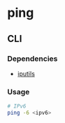 # ping

## CLI

### Dependencies

- [iputils](/iputils.md)

### Usage

```sh
# IPv6
ping -6 <ipv6>
```
